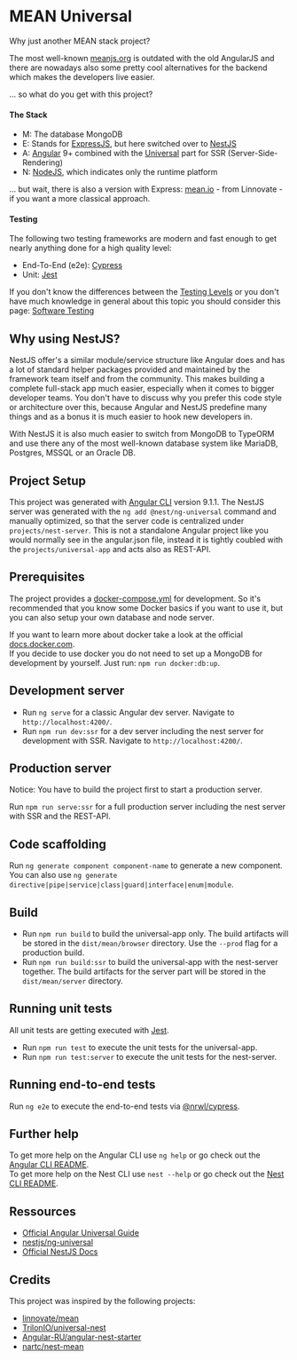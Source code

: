 # MEAN Universal

Why just another MEAN stack project?
 
The most well-known [meanjs.org](https://www.meanjs.org) is outdated with the old AngularJS and there are nowadays also some pretty cool alternatives for the backend which makes the developers live easier.

... so what do you get with this project?

#### The Stack

* M: The database MongoDB
* E: Stands for [ExpressJS](https://expressjs.com/de/), but here switched over to [NestJS](https://nestjs.com/)
* A: [Angular](https://angular.io/) 9+ combined with the [Universal](https://angular.io/guide/universal) part for SSR (Server-Side-Rendering)
* N: [NodeJS](https://nodejs.org/en/), which indicates only the runtime platform

... but wait, there is also a version with Express: [mean.io](https://github.com/linnovate/mean) - from Linnovate - if you want a more classical approach.

#### Testing

The following two testing frameworks are modern and fast enough to get nearly anything done for a high quality level:

* End-To-End (e2e): [Cypress](https://www.cypress.io/)
* Unit: [Jest](https://jestjs.io/)

If you don't know the differences between the [Testing Levels](https://en.wikipedia.org/wiki/Software_testing#Testing_levels) or you don't have much knowledge in general about this topic you should consider this page: [Software Testing](https://en.wikipedia.org/wiki/Software_testing)

## Why using NestJS?

NestJS offer's a similar module/service structure like Angular does and has a lot of standard helper packages provided and maintained by the framework team itself and from the community.
This makes building a complete full-stack app much easier, especially when it comes to bigger developer teams. You don't have to discuss why you prefer this code style or architecture over this, because Angular and NestJS predefine many things and as a bonus it is much easier to hook new developers in.

With NestJS it is also much easier to switch from MongoDB to TypeORM and use there any of the most well-known database system like MariaDB, Postgres, MSSQL or an Oracle DB. 

## Project Setup

This project was generated with [Angular CLI](https://github.com/angular/angular-cli) version 9.1.1.
The NestJS server was generated with the `ng add @nest/ng-universal` command and manually optimized, so that the server code is centralized under `projects/nest-server`.
This is not a standalone Angular project like you would normally see in the angular.json file, instead it is tightly coubled with the `projects/universal-app` and acts also as REST-API.

## Prerequisites

The project provides a [docker-compose.yml](docker-compose.yml) for development. So it's recommended that you know some Docker basics if you want to use it, but you can also setup your own database and node server.

If you want to learn more about docker take a look at the official [docs.docker.com](https://docs.docker.com/).  
If you decide to use docker you do not need to set up a MongoDB for development by yourself. Just run: `npm run docker:db:up`.

## Development server

* Run `ng serve` for a classic Angular dev server. Navigate to `http://localhost:4200/`.  
* Run `npm run dev:ssr` for a dev server including the nest server for development with SSR. Navigate to `http://localhost:4200/`.

## Production server

Notice: You have to build the project first to start a production server.

Run `npm run serve:ssr` for a full production server including the nest server with SSR and the REST-API.

## Code scaffolding

Run `ng generate component component-name` to generate a new component. You can also use `ng generate directive|pipe|service|class|guard|interface|enum|module`.

## Build

* Run `npm run build` to build the universal-app only. The build artifacts will be stored in the `dist/mean/browser` directory. Use the `--prod` flag for a production build.  
* Run `npm run build:ssr` to build the universal-app with the nest-server together. The build artifacts for the server part will be stored in the `dist/mean/server` directory.

## Running unit tests

All unit tests are getting executed with [Jest](https://jestjs.io/).

* Run `npm run test` to execute the unit tests for the universal-app.
* Run `npm run test:server` to execute the unit tests for the nest-server.

## Running end-to-end tests

Run `ng e2e` to execute the end-to-end tests via [@nrwl/cypress](https://www.npmjs.com/package/@nrwl/cypress).

## Further help

To get more help on the Angular CLI use `ng help` or go check out the [Angular CLI README](https://github.com/angular/angular-cli/blob/master/README.md).  
To get more help on the Nest CLI use `nest --help` or go check out the [Nest CLI README](https://github.com/nestjs/nest-cli/blob/master/README.md).

## Ressources

* [Official Angular Universal Guide](https://angular.io/guide/universal)
* [nestjs/ng-universal](https://github.com/nestjs/ng-universal)
* [Official NestJS Docs](https://docs.nestjs.com/)

## Credits

This project was inspired by the following projects:

* [linnovate/mean](https://github.com/linnovate/mean)
* [TrilonIO/universal-nest](https://github.com/TrilonIO/universal-nest)
* [Angular-RU/angular-nest-starter](https://github.com/Angular-RU/angular-nest-starter)
* [nartc/nest-mean](https://github.com/nartc/nest-mean)
